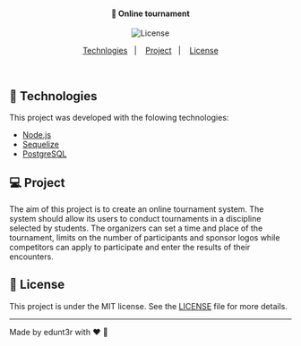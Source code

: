 <!--<h1 align="center">
    <img alt="Online Tournament" title="#delicious" src="/frontend/public/img/favicon.png" width="200px" />
</h1>-->

<h4 align="center">
  🚀 Online tournament
</h4>

<p align="center">
  <img alt="License" src="https://img.shields.io/static/v1?label=license&message=MIT&color=7159c1&labelColor=000000">
</p>

<p align="center">
  <a href="#-technologies">Technlogies</a>&nbsp;&nbsp;&nbsp;|&nbsp;&nbsp;&nbsp;
  <a href="#-project">Project</a>&nbsp;&nbsp;&nbsp;|&nbsp;&nbsp;&nbsp;
  <a href="#memo-license">License</a>
</p>

<br>

## 🚀 Technologies

This project was developed with the folowing technologies:

- [Node.js](https://nodejs.org/en/)
- [Sequelize](https://sequelize.org/)
- [PostgreSQL](https://www.postgresql.org/)

## 💻 Project

The aim of this project is to create an online tournament system. The system should allow its users to
conduct tournaments in a discipline selected by students. The organizers can set a time and place of the
tournament, limits on the number of participants and sponsor logos while competitors can apply to
participate and enter the results of their encounters.

## :memo: License

This project is under the MIT license. See the [LICENSE](LICENSE.md) file for more details.

---

Made by edunt3r with ♥  :wave:
